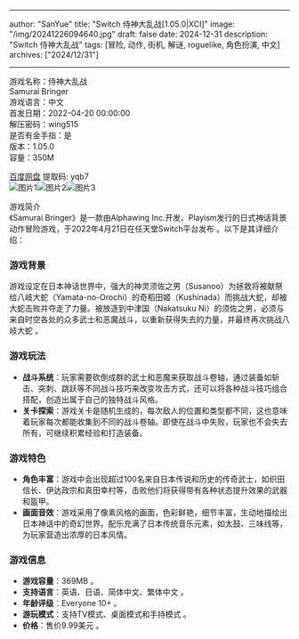 
---
author: "SanYue"
title: "Switch 侍神大乱战[1.05.0|XCI]"
image: "/img/20241226094640.jpg"
draft: false
date: 2024-12-31
description: "Switch 侍神大乱战"
tags: [冒险, 动作, 街机, 解谜, roguelike, 角色扮演, 中文]
archives: ["2024/12/31"]

---

游戏名称：侍神大乱战   
Samurai Bringer    
游戏语言：中文  
首发日期：2022-04-20 00:00:00  
解压密码：wing515  
是否有金手指：是  
版本：1.05.0   
容量：350M

[百度网盘](https://pan.baidu.com/s/1HFtPRIvWLZba4sqfDPJLhA) 提取码: yqb7  
![图片1](/img/62957a.jpg)![图片2](/img/059644.jpg)![图片3](/img/75a8aa.jpg)  

游戏简介  
《Samurai Bringer》是一款由Alphawing Inc.开发、Playism发行的日式神话背景动作冒险游戏，于2022年4月21日在任天堂Switch平台发布 。以下是其详细介绍：

### 游戏背景
游戏设定在日本神话世界中，强大的神灵须佐之男（Susanoo）为拯救将被献祭给八岐大蛇（Yamata-no-Orochi）的奇稻田姬（Kushinada）而挑战大蛇，却被大蛇击败并夺走了力量。被放逐到中津国（Nakatsuku Ni）的须佐之男，必须与来自时空各处的众多武士和恶魔战斗，以重新获得失去的力量，并最终再次挑战八岐大蛇 。

### 游戏玩法
- **战斗系统**：玩家需要砍倒成群的武士和恶魔来获取战斗卷轴，通过装备如斩击、突刺、跳跃等不同战斗技巧来改变攻击方式，还可以将各种战斗技巧组合搭配，创造出属于自己的独特战斗风格。
- **关卡探索**：游戏关卡是随机生成的，每次敌人的位置和类型都不同，这也意味着玩家每次都能收集到不同的战斗卷轴。即使在战斗中失败，玩家也不会失去所有，可继续积累经验和打造装备。

### 游戏特色
- **角色丰富**：游戏中会出现超过100名来自日本传说和历史的传奇武士，如织田信长、伊达政宗和真田幸村等，击败他们将获得带有各种状态提升效果的武器和盔甲。
- **画面音效**：游戏采用了像素风格的画面，色彩鲜艳，细节丰富，生动地描绘出日本神话中的奇幻世界。配乐充满了日本传统音乐元素，如太鼓、三味线等，为玩家营造出浓厚的日本风情。

### 游戏信息
- **游戏容量**：369MB 。
- **支持语言**：英语、日语、简体中文、繁体中文 。
- **年龄评级**：Everyone 10+ 。
- **游玩模式**：支持TV模式、桌面模式和手持模式 。
- **价格**：售价9.99美元 。
